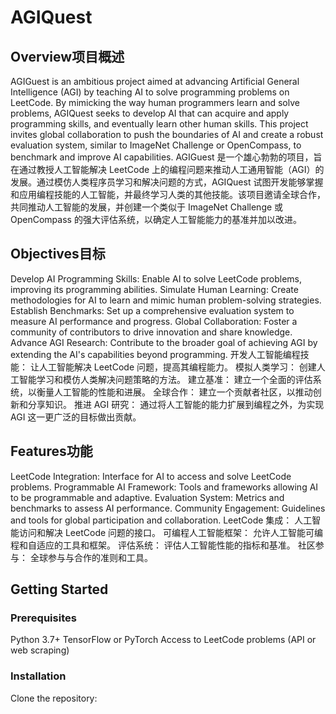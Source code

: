 # AGIQuest

## Overview项目概述
AGIGuest is an ambitious project aimed at advancing Artificial General Intelligence (AGI) by teaching AI to solve programming problems on LeetCode. By mimicking the way human programmers learn and solve problems, AGIQuest seeks to develop AI that can acquire and apply programming skills, and eventually learn other human skills. This project invites global collaboration to push the boundaries of AI and create a robust evaluation system, similar to ImageNet Challenge or OpenCompass, to benchmark and improve AI capabilities.
AGIGuest 是一个雄心勃勃的项目，旨在通过教授人工智能解决 LeetCode 上的编程问题来推动人工通用智能（AGI）的发展。通过模仿人类程序员学习和解决问题的方式，AGIQuest 试图开发能够掌握和应用编程技能的人工智能，并最终学习人类的其他技能。该项目邀请全球合作，共同推动人工智能的发展，并创建一个类似于 ImageNet Challenge 或 OpenCompass 的强大评估系统，以确定人工智能能力的基准并加以改进。

## Objectives目标
Develop AI Programming Skills: Enable AI to solve LeetCode problems, improving its programming abilities.
Simulate Human Learning: Create methodologies for AI to learn and mimic human problem-solving strategies.
Establish Benchmarks: Set up a comprehensive evaluation system to measure AI performance and progress.
Global Collaboration: Foster a community of contributors to drive innovation and share knowledge.
Advance AGI Research: Contribute to the broader goal of achieving AGI by extending the AI's capabilities beyond programming.
开发人工智能编程技能： 让人工智能解决 LeetCode 问题，提高其编程能力。
模拟人类学习： 创建人工智能学习和模仿人类解决问题策略的方法。
建立基准： 建立一个全面的评估系统，以衡量人工智能的性能和进展。
全球合作： 建立一个贡献者社区，以推动创新和分享知识。
推进 AGI 研究： 通过将人工智能的能力扩展到编程之外，为实现 AGI 这一更广泛的目标做出贡献。

## Features功能
LeetCode Integration: Interface for AI to access and solve LeetCode problems.
Programmable AI Framework: Tools and frameworks allowing AI to be programmable and adaptive.
Evaluation System: Metrics and benchmarks to assess AI performance.
Community Engagement: Guidelines and tools for global participation and collaboration.
LeetCode 集成： 人工智能访问和解决 LeetCode 问题的接口。
可编程人工智能框架： 允许人工智能可编程和自适应的工具和框架。
评估系统： 评估人工智能性能的指标和基准。
社区参与： 全球参与与合作的准则和工具。

## Getting Started
### Prerequisites
Python 3.7+
TensorFlow or PyTorch
Access to LeetCode problems (API or web scraping)
### Installation
Clone the repository:


